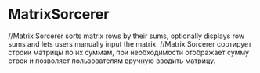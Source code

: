 # MatrixSorcerer
//Matrix Sorcerer sorts matrix rows by their sums, optionally displays row sums and lets users manually input the matrix. //Matrix Sorcerer сортирует строки матрицы по их суммам, при необходимости отображает сумму строк и позволяет пользователям вручную вводить матрицу.

